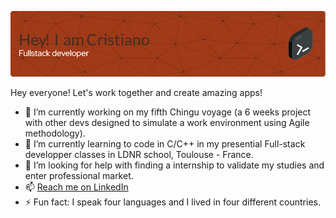![Header](./cris2-github-header-image.png)

<!--
**cris-valente/cris-valente** is a ✨ _special_ ✨ repository because its `README.md` (this file) appears on your GitHub profile.

Here are some ideas to get you started:
-->
Hey everyone! Let's work together and create amazing apps! 

- 🔭 I’m currently working on my fifth Chingu voyage (a 6 weeks project with other devs designed to simulate a work environment using Agile methodology).
- 🌱 I’m currently learning to code in C/C++ in my presential Full-stack developper classes in LDNR school, Toulouse - France.
- 🤔 I’m looking for help with finding a internship to validate my studies and enter professional market.
- 📫 [Reach me on LinkedIn](https://www.linkedin.com/in/cristiano-valente-3943092a1/)
- ⚡ Fun fact: I speak four languages and I lived in four different countries. 

